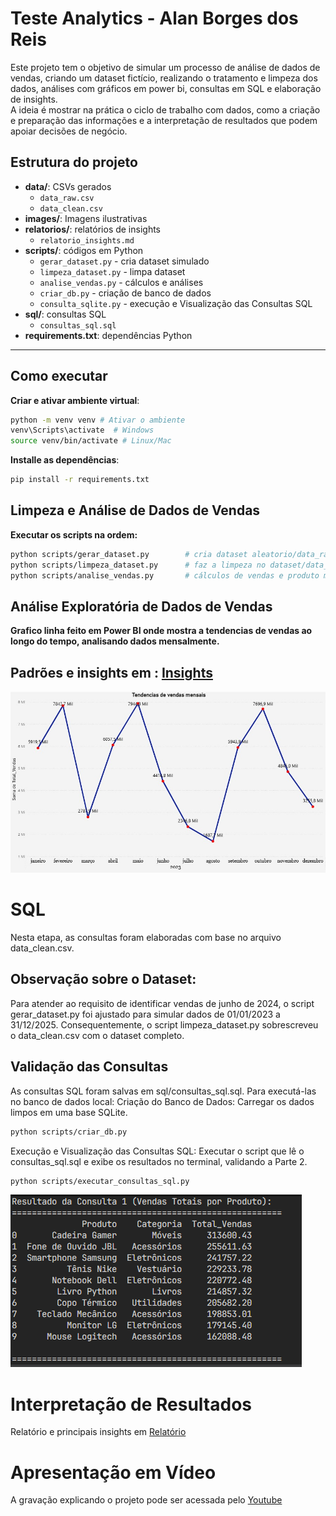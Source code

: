 # Teste Analytics - Alan Borges dos Reis

Este projeto tem o objetivo de simular um processo de análise de dados de vendas, criando um dataset fictício, realizando o tratamento e limpeza dos dados, análises com gráficos em power bi, consultas em SQL e elaboração de insights.  
A ideia é mostrar na prática o ciclo de trabalho com dados, como a criação e preparação das informações e a interpretação de resultados que podem apoiar decisões de negócio.

## Estrutura do projeto
- **data/**: CSVs gerados
  - `data_raw.csv`
  - `data_clean.csv`
- **images/**: Imagens ilustrativas
- **relatorios/**: relatórios de insights
  - `relatorio_insights.md`
- **scripts/**: códigos em Python
  - `gerar_dataset.py` - cria dataset simulado
  - `limpeza_dataset.py` - limpa dataset
  - `analise_vendas.py` - cálculos e análises
  - `criar_db.py` - criação de banco de dados
  - `consulta_sqlite.py` - execução e Visualização das Consultas SQL
- **sql/**: consultas SQL
  - `consultas_sql.sql`
- **requirements.txt**: dependências Python

---

## Como executar

 **Criar e ativar ambiente virtual**:

```bash
python -m venv venv # Ativar o ambiente
venv\Scripts\activate  # Windows
source venv/bin/activate # Linux/Mac
```

 **Installe as dependências**:

```bash
pip install -r requirements.txt
```

## Limpeza e Análise de Dados de Vendas
**Executar os scripts na ordem:**
```bash
python scripts/gerar_dataset.py        # cria dataset aleatorio/data_raw.csv
python scripts/limpeza_dataset.py      # faz a limpeza no dataset/data_clean.csv
python scripts/analise_vendas.py       # cálculos de vendas e produto mais vendido
```

## Análise Exploratória de Dados de Vendas
**Grafico linha feito em Power BI onde mostra a tendencias de vendas ao longo do tempo, analisando dados mensalmente.**

## Padrões e insights em : [Insights](relatorios/relatorio_insights.md)


![grafico - power bi](/images/grafico-powerbi.jpg)


# SQL
Nesta etapa, as consultas foram elaboradas com base no arquivo data_clean.csv.

## Observação sobre o Dataset:
Para atender ao requisito de identificar vendas de junho de 2024, o script gerar_dataset.py foi ajustado para simular dados de 01/01/2023 a 31/12/2025.
Consequentemente, o script limpeza_dataset.py sobrescreveu o data_clean.csv com o dataset completo.

## Validação das Consultas
As consultas SQL foram salvas em sql/consultas_sql.sql. Para executá-las no banco de dados local:
Criação do Banco de Dados: Carregar os dados limpos em uma base SQLite.
```bash
python scripts/criar_db.py 
```
Execução e Visualização das Consultas SQL: Executar o script que lê o consultas_sql.sql e exibe os resultados no terminal, validando a Parte 2.
```bash
python scripts/executar_consultas_sql.py
```

![grafico - power bi](/images/image.png)

# Interpretação de Resultados

 Relatório e principais insights em [Relatório](relatorios/relatorio_insights.md)

# Apresentação em Vídeo
 A gravação explicando o projeto pode ser acessada pelo [Youtube](https://youtu.be/ujBTeluvPyA)